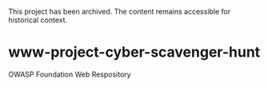 This project has been archived. The content remains accessible for historical context.

# www-project-cyber-scavenger-hunt
OWASP Foundation Web Respository
